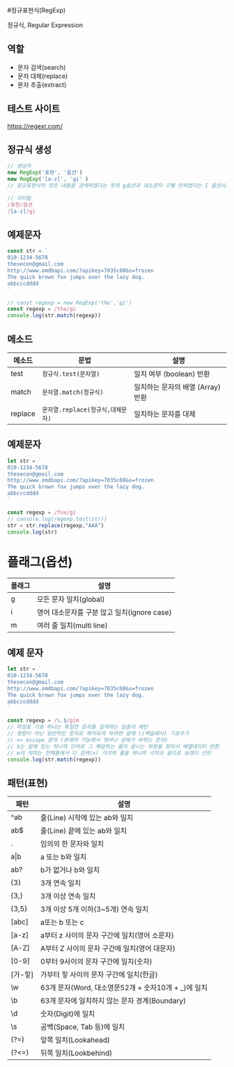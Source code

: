 #정규표현식(RegExp)

정규식, Regular Expression

## 역할

- 문자 검색(search)
- 문자 대체(replace)
- 문자 추출(extract)

## 테스트 사이트
https://regexr.com/

## 정규식 생성
```js 
// 생성자
new RegExp('표현', '옵션')
new RegExp('[a-z]', 'gi' )
// 정규표현식의 모든 내용을 검색하겠다는 뜻의 g옵션과 대소문자 구별 안하겠다는 I 옵션사용

// 리터럴
/표현/옵션
/[a-z]/gi
```
## 예제문자

``` js
const str = `
010-1234-5678
thesecon@gmail.com
http://www.omdbapi.com/?apikey=7035c60&s=frozen
The quick brown fox jumps over the lazy dog.
abbcccdddd
`

// const regexp = new RegExp('the','gi')
const regexp = /the/gi
console.log(str.match(regexp))
```

## 메소드

메소드 | 문법 | 설명
--|--|--
test | `정규식.test(문자열)` | 일치 여부 (boolean) 반환
match | `문자열.match(정규식)` | 일치하는 문자의 배열 (Array) 반환
replace | `문자열.replace(정규식,대체문자)` | 일치하는 문자를 대체

## 예제문자

```js
let str = `
010-1234-5678
thesecon@gmail.com
http://www.omdbapi.com/?apikey=7035c60&s=frozen
The quick brown fox jumps over the lazy dog.
abbcccdddd
`

const regexp = /fox/gi
// console.log(regexp.test(str))
str = str.replace(regexp,"AAA")
console.log(str)

```

# 플래그(옵션)

플래그 | 설명
--|--
g | 모든 문자 일치(global)
i | 영어 대소문자를 구분 않고 일치(ignore case)
m | 여러 줄 일치(multi line)

## 예제 문자

```js
let str = `
010-1234-5678
thesecon@gmail.com
http://www.omdbapi.com/?apikey=7035c60&s=frozen
The quick brown fox jumps over the lazy dog.
abbcccdddd
`

const regexp = /\.$/gim
// 마침표 기호 하나는 특정한 문자를 검색하는 일종의 패턴
// 명령이 아닌 일반적인 문자로 해석되게 하려면 앞에 \(백슬래시) 기호추가
// => escape 문자 (본래의 기능에서 벗어나 상태가 바뀌는 문자)
// $는 앞에 있는 하나의 단어로 그 해당하는 줄이 끝나는 부분을 찾아서 배열데이터 반환
// m의 의미는 전체줄에서 다 검색(x) 각각의 줄을 하나의 시작과 끝으로 보겠다 선언
console.log(str.match(regexp))
```


## 패턴(표현)

패턴 | 설명
--|--
^ab | 줄(Line) 시작에 있는 ab와 일치
ab$ | 줄(Line) 끝에 있는 ab와 일치
. | 임의의 한 문자와 일치
a&verbar;b | a 또는 b와 일치
ab? | b가 없거나 b와 일치
{3} | 3개 연속 일치
{3,} | 3개 이상 연속 일치
{3,5} | 3개 이상 5개 이하(3~5개) 연속 일치
[abc] | a또는 b 또는 c
[a-z] | a부터 z 사이의 문자 구간에 일치(영어 소문자)
[A-Z] | A부터 Z 사이의 문자 구간에 일치(영어 대문자)
[0-9] | 0부터 9사이의 문자 구간에 일치(숫자)
[가-힣] | 가부터 힣 사이의 문자 구간에 일치(한글)
\w | 63개 문자(Word, 대소영문52개 + 숫자10개 + _)에 일치
\b | 63개 문자에 일치하지 않는 문자 경계(Boundary)
\d | 숫자(Digit)에 일치
\s | 공백(Space, Tab 등)에 일치
(?=) | 앞쪽 일치(Lookahead)
(?<=) | 뒤쪽 일치(Lookbehind)